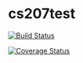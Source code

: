 # cs207test

[![Build Status](https://travis-ci.org/katiegrosch/cs207test.svg?branch=master)](https://travis-ci.org/katiegrosch/cs207test.svg?branch=master)

[![Coverage Status](https://codecov.io/gh/katiegrosch/cs207test/branch/master/graph/badge.svg)](https://codecov.io/gh/katiegrosch/cs207test)